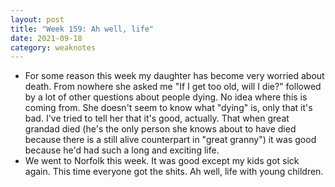 ```yaml
---
layout: post
title: "Week 159: Ah well, life"
date: 2021-09-18
category: weaknotes
---
```

* For some reason this week my daughter has become very worried about death. From nowhere she asked me "If I get too old, will I die?" followed by a lot of other questions about people dying. No idea where this is coming from. She doesn't seem to know what "dying" is, only that it's bad. I've tried to tell her that it's good, actually. That when great grandad died (he's the only person she knows about to have died because there is a still alive counterpart in "great granny") it was good because he'd had such a long and exciting life.
* We went to Norfolk this week. It was good except my kids got sick again. This time everyone got the shits. Ah well, life with young children.
